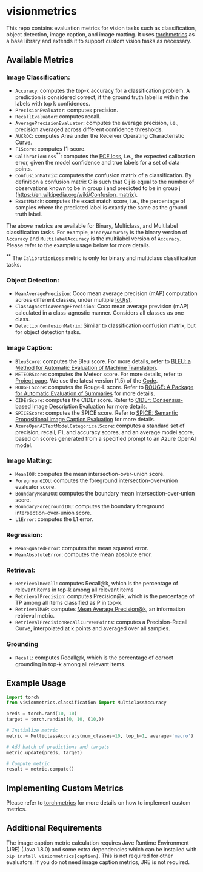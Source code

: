 # visionmetrics

This repo contains evaluation metrics for vision tasks such as classification, object detection, image caption, and image matting. It uses [torchmetrics](https://github.com/Lightning-AI/torchmetrics) as a base library and extends it to support custom vision tasks as necessary.

## Available Metrics

### Image Classification:
  - `Accuracy`: computes the top-k accuracy for a classification problem. A prediction is considered correct, if the ground truth label is within the labels with top k confidences.
  - `PrecisionEvaluator`: computes precision.
  - `RecallEvaluator`: computes recall.
  - `AveragePrecisionEvaluator`: computes the average precision, i.e., precision averaged across different confidence thresholds. 
  - `AUCROC`: computes Area under the Receiver Operating Characteristic Curve.
  - `F1Score`: computes f1-score.
  - `CalibrationLoss`<sup>**</sup>: computes the [ECE loss](https://arxiv.org/pdf/1706.04599.pdf), i.e., the expected calibration error, given the model confidence and true labels for a set of data points.
  - `ConfusionMatrix`: computes the confusion matrix of a classification. By definition a confusion matrix C is such that Cij is equal to the number of observations known to be in group i and predicted to be in group j (https://en.wikipedia.org/wiki/Confusion_matrix).
  - `ExactMatch`: computes the exact match score, i.e., the percentage of samples where the predicted label is exactly the same as the ground truth label.

The above metrics are available for Binary, Multiclass, and Multilabel classification tasks. For example, `BinaryAccuracy` is the binary version of `Accuracy` and `MultilabelAccuracy` is the multilabel version of `Accuracy`. Please refer to the example usage below for more details.

<sup>**</sup> The `CalibrationLoss` metric is only for binary and multiclass classification tasks.

### Object Detection:
- `MeanAveragePrecision`: Coco mean average precision (mAP) computation across different classes, under multiple [IoU(s)](https://en.wikipedia.org/wiki/Jaccard_index).
- `ClassAgnosticAveragePrecision`: Coco mean average prevision (mAP) calculated in a class-agnostic manner. Considers all classes as one class.
- `DetectionConfusionMatrix`: Similar to classification confusion matrix, but for object detection tasks.


### Image Caption:
  - `BleuScore`: computes the Bleu score. For more details, refer to [BLEU: a Method for Automatic Evaluation of Machine Translation](http://www.aclweb.org/anthology/P02-1040.pdf).
  - `METEORScore`: computes the Meteor score. For more details, refer to [Project page](http://www.cs.cmu.edu/~alavie/METEOR/). We use the latest version (1.5) of the [Code](https://github.com/mjdenkowski/meteor).
  - `ROUGELScore`: computes the Rouge-L score. Refer to [ROUGE: A Package for Automatic Evaluation of Summaries](http://anthology.aclweb.org/W/W04/W04-1013.pdf) for more details.
  - `CIDErScore`:  computes the CIDEr score. Refer to [CIDEr: Consensus-based Image Description Evaluation](http://arxiv.org/pdf/1411.5726.pdf) for more details.
  - `SPICEScore`:  computes the SPICE score. Refer to [SPICE: Semantic Propositional Image Caption Evaluation](https://arxiv.org/abs/1607.08822) for more details.
  - `AzureOpenAITextModelCategoricalScore`: computes a standard set of precision, recall, F1, and accuracy scores, and an average model score, based on scores generated from a specified prompt to an Azure OpenAI model.

### Image Matting:
  - `MeanIOU`: computes the mean intersection-over-union score. 
  - `ForegroundIOU`: computes the foreground intersection-over-union evaluator score.
  - `BoundaryMeanIOU`: computes the boundary mean intersection-over-union score. 
  - `BoundaryForegroundIOU`:  computes the boundary foreground intersection-over-union score.
  - `L1Error`:  computes the L1 error.

### Regression:
  - `MeanSquaredError`: computes the mean squared error. 
  - `MeanAbsoluteError`: computes the mean absolute error.

### Retrieval:
  - `RetrievalRecall`: computes Recall@k, which is the percentage of relevant items in top-k among all relevant items
  - `RetrievalPrecision`: computes Precision@k, which is the percentage of TP among all items classified as P in top-k.
  - `RetrievalMAP`: computes [Mean Average Precision@k](https://stackoverflow.com/questions/54966320/mapk-computation), an information retrieval metric.
  - `RetrievalPrecisionRecallCurveNPoints`: computes a Precision-Recall Curve, interpolated at k points and averaged over all samples. 

### Grounding
  - `Recall`: computes Recall@k, which is the percentage of correct grounding in top-k among all relevant items.

## Example Usage

```python
import torch
from visionmetrics.classification import MulticlassAccuracy

preds = torch.rand(10, 10)
target = torch.randint(0, 10, (10,))

# Initialize metric
metric = MulticlassAccuracy(num_classes=10, top_k=1, average='macro')

# Add batch of predictions and targets
metric.update(preds, target)

# Compute metric
result = metric.compute()
```

## Implementing Custom Metrics
Please refer to [torchmetrics](https://github.com/Lightning-AI/torchmetrics#implementing-your-own-module-metric) for more details on how to implement custom metrics.


## Additional Requirements

The image caption metric calculation requires Jave Runtime Environment (JRE) (Java 1.8.0) and some extra dependencies which can be installed with `pip install visionmetrics[caption]`. This is not required for other evaluators. If you do not need image caption metrics, JRE is not required.